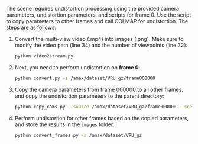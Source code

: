 

The scene requires undistortion processing using the provided camera parameters, undistortion parameters, and scripts for frame 0. Use the script to copy parameters to other frames and call COLMAP for undistortion. The steps are as follows:

1. Convert the multi-view video (.mp4) into images (.png). Make sure to modify the video path (line 34) and the number of viewpoints (line 32):

   ```bash
   python video2stream.py
   ```

2. Next, you need to perform undistortion on **frame 0**:

   ```bash
   python convert.py -s /amax/dataset/VRU_gz/frame000000
   ```

3. Copy the camera parameters from frame 000000 to all other frames, and copy the undistortion parameters to the parent directory:

   ```bash
   python copy_cams.py --source /amax/dataset/VRU_gz/frame000000 --scene /amax/dataset/VRU_gz
   ```

4. Perform undistortion for other frames based on the copied parameters, and store the results in the `images` folder:

   ```bash
   python convert_frames.py -s /amax/dataset/VRU_gz
   ```



